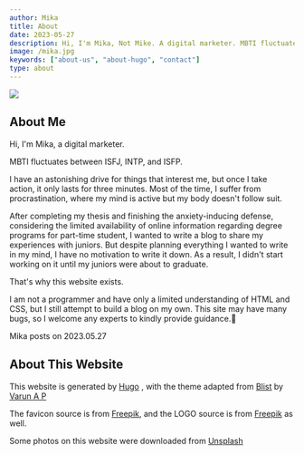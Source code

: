 ```yaml
---
author: Mika
title: About
date: 2023-05-27
description: Hi, I'm Mika, Not Mike. A digital marketer. MBTI fluctuates between ISFJ, INTP, and ISFP.
image: /mika.jpg
keywords: ["about-us", "about-hugo", "contact"]
type: about
---
```


![](/mika.jpg)

## About Me
Hi, I'm Mika, a digital marketer.

MBTI fluctuates between ISFJ, INTP, and ISFP.

I have an astonishing drive for things that interest me, but once I take action, it only lasts for three minutes. Most of the time, I suffer from procrastination, where my mind is active but my body doesn't follow suit.

After completing my thesis and finishing the anxiety-inducing defense,  considering the limited availability of online information regarding degree programs for part-time student, I wanted to write a blog to share my experiences with juniors. But despite planning everything I wanted to write in my mind, I have no motivation to write it down. As a result, I didn't start working on it until my juniors were about to graduate.

That's why this website exists.

I am not a programmer and have only a limited understanding of HTML and CSS, but I still attempt to build a blog on my own. This site may have many bugs, so I welcome any experts to kindly provide guidance.🥹


Mika posts on 2023.05.27


## About This Website
This website is generated by [Hugo](https://gohugo.io/) , with the theme adapted from [Blist](https://themes.gohugo.io/themes/blist-hugo-theme/) by [Varun A P](https://apvarun.com/)

The favicon source is from [Freepik](https://www.flaticon.com/free-icon/kitty_763724), and the LOGO source is from [Freepik](https://www.flaticon.com/free-icon/kitty_763755) as well.

Some photos on this website were downloaded from [Unsplash](https://unsplash.com/)